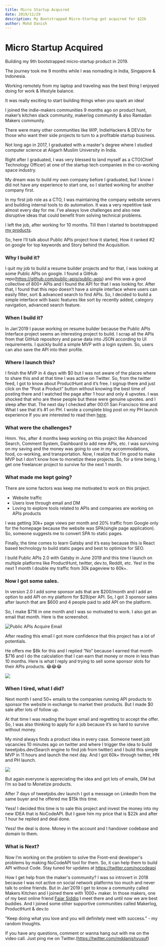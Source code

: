 ```yaml
---
title: Micro Startup Acquired
date: 2019/11/29
description: My Bootstrapped Micro-Startup got acquired for $22k
author: Mohd Danish
---
```


# Micro Startup Acquired

Building my 9th bootstrapped micro-startup product in 2019.

The journey took me 9 months while I was nomading in India, Singapore & Indonesia.

Working remotely from my laptop and traveling was the best thing I enjoyed doing for work & lifestyle balance.

It was really exciting to start building things when you spark an idea!

I joined the indie-makers communities 9 months ago on product hunt, maker’s kitchen slack community, makerlog community & also Ramadan Makers community.

There were many other communities like WIP, IndieHackers & DEV.to for those who want their side projects to turn to a profitable startup business.

Not long ago in 2017, I graduated with a master's degree where I studied computer science at Aligarh Muslim University in India.

Right after I graduated, I was very blessed to land myself as a CTO(Chief Technology Officer) at one of the startup tech companies in the co-working space industry.

My dream was to build my own company before I graduated, but I know I did not have any experience to start one, so I started working for another company first.

In my first job role as a CTO, I was maintaining the company website servers and building internal tools to do automation. It was a very repetitive task almost every day for me. I’ve always love challenges and also new disruptive ideas that could benefit from solving technical problems.

I left the job, after working for 10 months. Till then I started to bootstrapped [my products](https://mohddanish.me/projects).

So, here I’ll talk about Public APIs project how it started, How it ranked #2 on google for top keywords and Story behind the Acquisition.

### Why I build it?

I quit my job to build a resume builder projects and for that, I was looking at some Public APIs on google. I found a GitHub repo(https://github.com/public-apis/public-apis) and this was a good collective of 800+ APIs and I found the API for that I was looking for. After that, I found that this repo doesn’t have a simple interface where users can easily filter, sort & advanced search to find APIs. So, I decided to build a simple interface with basic features like sort by recently added, category navigation, advanced search feature.

### When I build it?

In Jan’2019 I pause working on resume builder because the Public APIs Interface project seems an interesting project to build. I scrap all the APIs from that GitHub repository and parse data into JSON according to UI requirements. I quickly build a simple MVP with a login system. So, users can also save the API into their profile.

### Where I launch this?

I finish the MVP in 4 days with $0 but I was not aware of the places where to share this and at that time I was active on Twitter. So, from the twitter feed, I got to know about ProductHunt and it’s free. I signup there and just click on the “Post a Product” button without knowing the best time of posting there and I watched the page after 1 hour and only 4 upvotes. I was shocked that who are these people but these were genuine upvotes. and I sleep after that. The next day I checked after 00:01 San Francisco time and What I see that it’s #1 on PH. I wrote a complete blog post on my PH launch experience If you are interested to read then [here](https://mohddanish.me/story-my-first-product-shipped-on-producthunt-3).

### What were the challenges?

Hmm. Yes, after 4 months keep working on this project like Advanced Search, Comment System, Dashboard to add new APIs, etc. I was surviving on my saving and the money was going to use in my accommodations, food, co-working, and transportation. Now, I realize that I’m good to make MVP but I don’t know how to monetize these projects. So, for a time being, I get one freelancer project to survive for the next 1 month.

### What made me kept going?

There are some factors was keep me motivated to work on this project.

- Website traffic
- Users love through email and DM
- Loving to explore tools related to APIs and companies are working on APIs products

I was getting 30k+ page views per month and 20% traffic from Google only for the homepage because the website was SPA(single page application). So, someone suggests me to convert SPA to static pages.

Finally, the time comes to learn Gatsby and it’s easy because this is React based technology to build static pages and best to optimize for SEO.

I build Public APIs 2.0 with Gatsby in June 2019 and this time I launch on multiple platforms like ProductHunt, twitter, dev.to, Reddit, etc. Yes! in the next 1 month I double my traffic from 30k pageview to 60k+.

### Now I got some sales.

In version 2.0 I add some sponsor ads that are $200/month and I add an option to add API on my platform for $29/per API. So, I got 3 sponsor sales after launch that are $600 and 4 people paid to add API on the platform.

So, I make $716 in one month and I was so motivated to work. I also got an email that month. Here is the screenshot.

<img alt="Public APIs Acquire Email" src="https://user-images.githubusercontent.com/9165019/70633901-4b57d000-1c57-11ea-9ab3-0cd190c2a023.png" />

After reading this email I got more confidence that this project has a lot of potentials.

He offers me $8k for this and I replied “No” because I earned that month $716 and I do the calculation that I can earn that money or more in less than 10 months. Here is what I reply and trying to sell some sponsor slots for their APIs products. 😂😂😂

![](https://paper-attachments.dropbox.com/s_83E94F336352DDA430504CC1D1574F2D0F4BEBA85C1E6DA29602E6038FC5FD84_1574966326374_Screenshot+2019-11-29+at+2.37.49+AM.png)

### When I tired, what I did?

Next month I send 50+ emails to the companies running API products to sponsor the website in exchange to market their products. But I made $0 sale after lots of follow up.

At that time I was reading the buyer email and regretting to accept the offer. So, I was also thinking to apply for a job because it’s so hard to survive without money.

My mind always finds a product idea in every case. Someone tweet job vacancies 10 minutes ago on twitter and where I trigger the idea to build tweetjobs.dev(Search engine to find job from twitter) and I build this simple MVP in 11 hours and launch the next day. And I got 60k+ through twitter, HN and PH launch.

![](https://paper-attachments.dropbox.com/s_83E94F336352DDA430504CC1D1574F2D0F4BEBA85C1E6DA29602E6038FC5FD84_1574967042315_Screenshot+2019-11-29+at+2.50.09+AM.png)

But again everyone is appreciating the idea and got lots of emails, DM but I’m so bad to Monetize products.

After 7 days of tweetjobs.dev launch I got a message on LinkedIn from the same buyer and he offered me $15k this time.

Yess! I decided this time is to sale this project and invest the money into my new IDEA that is NoCodeAPI. But I gave him my price that is $22k and after 1 hour he replied and deal done.

Yess! the deal is done. Money in the account and I handover codebase and domain to them.

### What is Next?

Now I’m working on the problem to solve the Front-end developer's problems by making NoCodeAPI tool for them. So, it can help them to build API without Code. Stay tuned for updates at https://twitter.com/nocodeapi

How I get help from the maker's community?
I was so introvert in 2018 because I was not active on social network platforms too much and never talk to online friends. But in Jan’2019 I get to know a community called Makers Kitchen and I joined there with 1000+ maker. In those makers, one of my best online friend <a href="https://twitter.com/fajarsiddiqfs" target="_blank">Fajar Siddiq</a> I meet there and until now we are best buddies. And I joined some other supportive communities called Makerlog, ProductHunt & dev.to

“Keep doing what you love and you will definitely meet with success.” - my random thoughts.

If you have any questions, comment or wanna hang out with me on the video call. Just ping me on Twitter.(https://twitter.com/mddanishyusuf)
